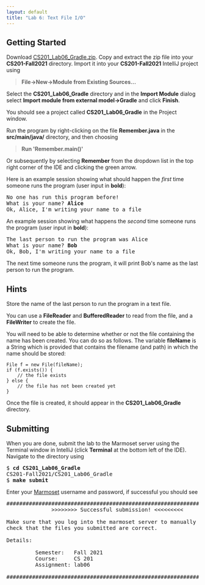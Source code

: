 ```yaml
---
layout: default
title: "Lab 6: Text File I/O"
---
```


## Getting Started

Download [CS201\_Lab06\_Gradle.zip](CS201_Lab06_Gradle.zip). Copy and extract the zip file into your **CS201-Fall2021** directory. Import it into your **CS201-Fall2021** IntelliJ project using

> **File&rarr;New&rarr;Module from Existing Sources...**

Select the **CS201\_Lab06\_Gradle** directory and in the **Import Module** dialog select **Import module from external model&rarr;Gradle** and click **Finish**.

You should see a project called **CS201\_Lab06\_Gradle** in the Project window.

Run the program by right-clicking on the file **Remember.java** in the **src/main/java/** directory, and then choosing

> **Run 'Remember.main()'**

Or subsequently by selecting **Remember** from the dropdown list in the top right corner of the IDE and clicking the green arrow.

Here is an example session showing what should happen the *first* time someone runs the program (user input in **bold**):

<pre>
No one has run this program before!
What is your name? <b>Alice</b>
Ok, Alice, I'm writing your name to a file
</pre>

An example session showing what happens the *second* time someone runs the program (user input in **bold**):

<pre>
The last person to run the program was Alice
What is your name? <b>Bob</b>
Ok, Bob, I'm writing your name to a file
</pre>

The next time someone runs the program, it will print Bob's name as the last person to run the program.

## Hints

Store the name of the last person to run the program in a text file.

You can use a **FileReader** and **BufferedReader** to read from the file, and a **FileWriter** to create the file.

You will need to be able to determine whether or not the file containing the name has been created. You can do so as follows. The variable **fileName** is a String which is provided that contains the filename (and path) in which the name should be stored:

    File f = new File(fileName);
    if (f.exists()) {
        // the file exists
    } else {
        // the file has not been created yet
    }

Once the file is created, it should appear in the **CS201\_Lab06\_Gradle** directory.

## Submitting

When you are done, submit the lab to the Marmoset server using the Terminal window in IntelliJ (click **Terminal** at the bottom left of the IDE). Navigate to the directory using

<pre>
$ <b>cd CS201_Lab06_Gradle</b>
CS201-Fall2021/CS201_Lab06_Gradle
$ <b>make submit</b>
</pre>

Enter your [Marmoset](https://cs.ycp.edu/marmoset) username and password, if successful you should see

<pre>
######################################################################
              >>>>>>>> Successful submission! <<<<<<<<<

Make sure that you log into the marmoset server to manually
check that the files you submitted are correct.

Details:

         Semester:   Fall 2021
         Course:     CS 201
         Assignment: lab06

######################################################################
</pre>

